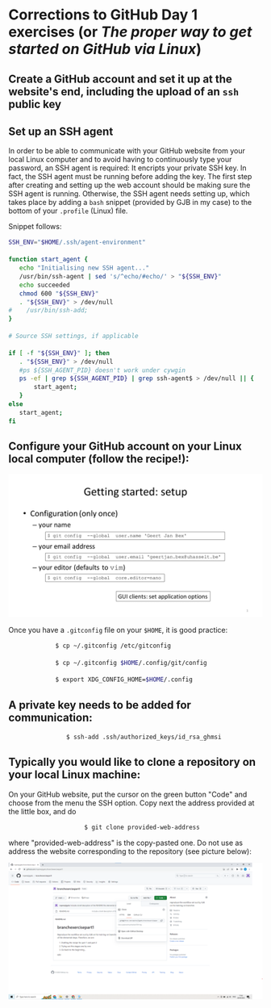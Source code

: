
# Corrections to GitHub Day 1 exercises (or *The proper way to get started on GitHub via Linux*)

## Create a GitHub account and set it up at the website's end, including the upload of an `ssh` public key

## Set up an SSH agent

In order to be able to communicate with your GitHub website from your local Linux computer and to avoid having to continuously type your password, an SSH agent is required: It encripts your private SSH key. In fact, the SSH agent must be running before adding the key. The first step after creating and setting up the web account should be making sure the SSH agent is running. Otherwise, the SSH agent needs setting up, which takes place by adding a 
`bash` snippet (provided by GJB in my case) to the bottom of your `.profile` (Linux) file.

Snippet follows:
 ```bash
SSH_ENV="$HOME/.ssh/agent-environment"

function start_agent {
    echo "Initialising new SSH agent..."
    /usr/bin/ssh-agent | sed 's/^echo/#echo/' > "${SSH_ENV}"
    echo succeeded
    chmod 600 "${SSH_ENV}"
    . "${SSH_ENV}" > /dev/null
#    /usr/bin/ssh-add;
}

# Source SSH settings, if applicable

if [ -f "${SSH_ENV}" ]; then
    . "${SSH_ENV}" > /dev/null
    #ps ${SSH_AGENT_PID} doesn't work under cywgin
    ps -ef | grep ${SSH_AGENT_PID} | grep ssh-agent$ > /dev/null || {
        start_agent;
    }
else
    start_agent;
fi 
 ```

## Configure your GitHub account on your Linux local computer (follow the recipe!):

   ![](page19.png)

   Once you have a `.gitconfig` file on your `$HOME`, it is good practice:
   ```bash
                $ cp ~/.gitconfig /etc/gitconfig

                $ cp ~/.gitconfig $HOME/.config/git/config
 
                $ export XDG_CONFIG_HOME=$HOME/.config
   ```

## A private key needs to be added for communication:
```bash
                $ ssh-add .ssh/authorized_keys/id_rsa_ghmsi
```

## Typically you would like to clone a repository on your local Linux machine:

On your GitHub website, put the cursor on the green button "Code" and choose from the menu the SSH option. Copy next the address provided at the little box, and do
```bash
                     $ git clone provided-web-address
```
where "provided-web-address" is the copy-pasted one. Do not use as address the website corresponding to the repository (see picture below):

![](repoweb.png)
